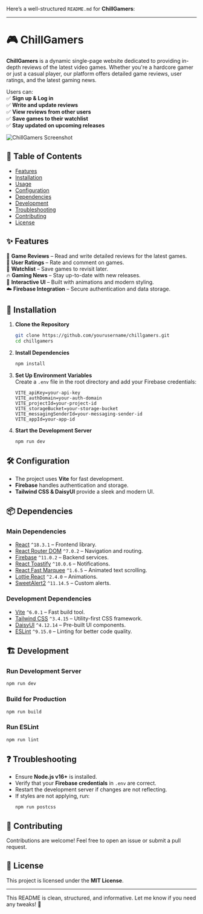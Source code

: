 Here’s a well-structured `README.md` for **ChillGamers**:  

---

# 🎮 ChillGamers  

**ChillGamers** is a dynamic single-page website dedicated to providing in-depth reviews of the latest video games. Whether you're a hardcore gamer or just a casual player, our platform offers detailed game reviews, user ratings, and the latest gaming news.  

Users can:  
✅ **Sign up & Log in**  
✅ **Write and update reviews**  
✅ **View reviews from other users**  
✅ **Save games to their watchlist**  
✅ **Stay updated on upcoming releases**  

![ChillGamers Screenshot]()  

## 📖 Table of Contents  
- [Features](#features)  
- [Installation](#installation)  
- [Usage](#usage)  
- [Configuration](#configuration)  
- [Dependencies](#dependencies)  
- [Development](#development)  
- [Troubleshooting](#troubleshooting)  
- [Contributing](#contributing)  
- [License](#license)  

## ✨ Features  
🎯 **Game Reviews** – Read and write detailed reviews for the latest games.  
🌟 **User Ratings** – Rate and comment on games.  
📌 **Watchlist** – Save games to revisit later.  
🔥 **Gaming News** – Stay up-to-date with new releases.  
🎨 **Interactive UI** – Built with animations and modern styling.  
☁️ **Firebase Integration** – Secure authentication and data storage.  

## 🚀 Installation  

1. **Clone the Repository**  
   ```bash
   git clone https://github.com/yourusername/chillgamers.git
   cd chillgamers
   ```  

2. **Install Dependencies**  
   ```bash
   npm install
   ```  

3. **Set Up Environment Variables**  
   Create a `.env` file in the root directory and add your Firebase credentials:  
   ```env
   VITE_apiKey=your-api-key
   VITE_authDomain=your-auth-domain
   VITE_projectId=your-project-id
   VITE_storageBucket=your-storage-bucket
   VITE_messagingSenderId=your-messaging-sender-id
   VITE_appId=your-app-id
   ```

4. **Start the Development Server**  
   ```bash
   npm run dev
   ```  

## 🛠 Configuration  
- The project uses **Vite** for fast development.  
- **Firebase** handles authentication and storage.  
- **Tailwind CSS & DaisyUI** provide a sleek and modern UI.  

## 📦 Dependencies  

### **Main Dependencies**  
- [React](https://react.dev/) `^18.3.1` – Frontend library.  
- [React Router DOM](https://reactrouter.com/) `^7.0.2` – Navigation and routing.  
- [Firebase](https://firebase.google.com/) `^11.0.2` – Backend services.  
- [React Toastify](https://fkhadra.github.io/react-toastify/) `^10.0.6` – Notifications.  
- [React Fast Marquee](https://www.npmjs.com/package/react-fast-marquee) `^1.6.5` – Animated text scrolling.  
- [Lottie React](https://www.npmjs.com/package/lottie-react) `^2.4.0` – Animations.  
- [SweetAlert2](https://sweetalert2.github.io/) `^11.14.5` – Custom alerts.  

### **Development Dependencies**  
- [Vite](https://vitejs.dev/) `^6.0.1` – Fast build tool.  
- [Tailwind CSS](https://tailwindcss.com/) `^3.4.15` – Utility-first CSS framework.  
- [DaisyUI](https://daisyui.com/) `^4.12.14` – Pre-built UI components.  
- [ESLint](https://eslint.org/) `^9.15.0` – Linting for better code quality.  

## 🏗 Development  

### **Run Development Server**  
```bash
npm run dev
```  

### **Build for Production**  
```bash
npm run build
```  

### **Run ESLint**  
```bash
npm run lint
```  

## ❓ Troubleshooting  
- Ensure **Node.js v16+** is installed.  
- Verify that your **Firebase credentials** in `.env` are correct.  
- Restart the development server if changes are not reflecting.  
- If styles are not applying, run:  
  ```bash
  npm run postcss
  ```  

## 🤝 Contributing  
Contributions are welcome! Feel free to open an issue or submit a pull request.  

## 📜 License  
This project is licensed under the **MIT License**.  

---

This README is clean, structured, and informative. Let me know if you need any tweaks! 🚀
